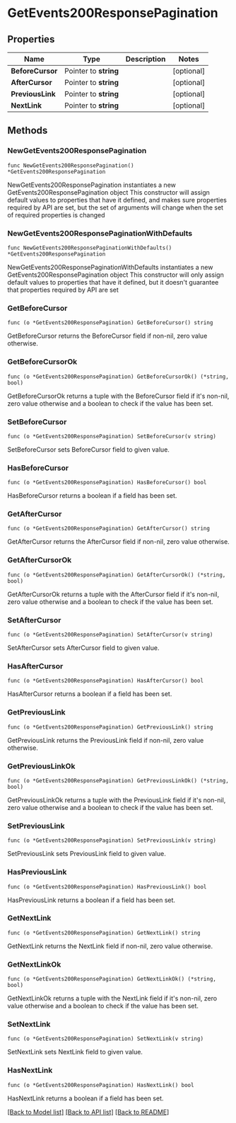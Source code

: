 # GetEvents200ResponsePagination

## Properties

Name | Type | Description | Notes
------------ | ------------- | ------------- | -------------
**BeforeCursor** | Pointer to **string** |  | [optional] 
**AfterCursor** | Pointer to **string** |  | [optional] 
**PreviousLink** | Pointer to **string** |  | [optional] 
**NextLink** | Pointer to **string** |  | [optional] 

## Methods

### NewGetEvents200ResponsePagination

`func NewGetEvents200ResponsePagination() *GetEvents200ResponsePagination`

NewGetEvents200ResponsePagination instantiates a new GetEvents200ResponsePagination object
This constructor will assign default values to properties that have it defined,
and makes sure properties required by API are set, but the set of arguments
will change when the set of required properties is changed

### NewGetEvents200ResponsePaginationWithDefaults

`func NewGetEvents200ResponsePaginationWithDefaults() *GetEvents200ResponsePagination`

NewGetEvents200ResponsePaginationWithDefaults instantiates a new GetEvents200ResponsePagination object
This constructor will only assign default values to properties that have it defined,
but it doesn't guarantee that properties required by API are set

### GetBeforeCursor

`func (o *GetEvents200ResponsePagination) GetBeforeCursor() string`

GetBeforeCursor returns the BeforeCursor field if non-nil, zero value otherwise.

### GetBeforeCursorOk

`func (o *GetEvents200ResponsePagination) GetBeforeCursorOk() (*string, bool)`

GetBeforeCursorOk returns a tuple with the BeforeCursor field if it's non-nil, zero value otherwise
and a boolean to check if the value has been set.

### SetBeforeCursor

`func (o *GetEvents200ResponsePagination) SetBeforeCursor(v string)`

SetBeforeCursor sets BeforeCursor field to given value.

### HasBeforeCursor

`func (o *GetEvents200ResponsePagination) HasBeforeCursor() bool`

HasBeforeCursor returns a boolean if a field has been set.

### GetAfterCursor

`func (o *GetEvents200ResponsePagination) GetAfterCursor() string`

GetAfterCursor returns the AfterCursor field if non-nil, zero value otherwise.

### GetAfterCursorOk

`func (o *GetEvents200ResponsePagination) GetAfterCursorOk() (*string, bool)`

GetAfterCursorOk returns a tuple with the AfterCursor field if it's non-nil, zero value otherwise
and a boolean to check if the value has been set.

### SetAfterCursor

`func (o *GetEvents200ResponsePagination) SetAfterCursor(v string)`

SetAfterCursor sets AfterCursor field to given value.

### HasAfterCursor

`func (o *GetEvents200ResponsePagination) HasAfterCursor() bool`

HasAfterCursor returns a boolean if a field has been set.

### GetPreviousLink

`func (o *GetEvents200ResponsePagination) GetPreviousLink() string`

GetPreviousLink returns the PreviousLink field if non-nil, zero value otherwise.

### GetPreviousLinkOk

`func (o *GetEvents200ResponsePagination) GetPreviousLinkOk() (*string, bool)`

GetPreviousLinkOk returns a tuple with the PreviousLink field if it's non-nil, zero value otherwise
and a boolean to check if the value has been set.

### SetPreviousLink

`func (o *GetEvents200ResponsePagination) SetPreviousLink(v string)`

SetPreviousLink sets PreviousLink field to given value.

### HasPreviousLink

`func (o *GetEvents200ResponsePagination) HasPreviousLink() bool`

HasPreviousLink returns a boolean if a field has been set.

### GetNextLink

`func (o *GetEvents200ResponsePagination) GetNextLink() string`

GetNextLink returns the NextLink field if non-nil, zero value otherwise.

### GetNextLinkOk

`func (o *GetEvents200ResponsePagination) GetNextLinkOk() (*string, bool)`

GetNextLinkOk returns a tuple with the NextLink field if it's non-nil, zero value otherwise
and a boolean to check if the value has been set.

### SetNextLink

`func (o *GetEvents200ResponsePagination) SetNextLink(v string)`

SetNextLink sets NextLink field to given value.

### HasNextLink

`func (o *GetEvents200ResponsePagination) HasNextLink() bool`

HasNextLink returns a boolean if a field has been set.


[[Back to Model list]](../README.md#documentation-for-models) [[Back to API list]](../README.md#documentation-for-api-endpoints) [[Back to README]](../README.md)


